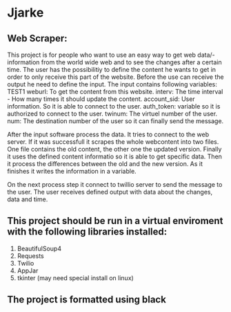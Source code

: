 # Jjarke

## Web Scraper:
 This project is for people who want to use an easy way to get web data/- information from the world wide web and to see the changes after a certain time. The user has the possibilitiy to define the content he wants to get in order to only receive this part of the website.
 Before the use can receive the output he need to define the input. The input contains following variables: TEST1
weburl: To get the content from this website.
interv: The time interval - How many times it should update the content.
account_sid: User information. So it is able to connect to the user.
auth_token: variable so it is authorized to connect to the user.
twinum: The virtuel number of the user.
num: The destination number of the user so it can finally send the message.

After the input software process the data. It tries to connect to the web server. If it was successfull it scrapes the whole webcontent into two files. One file contains the old content, the other one the updated version. Finally it uses the defined content informatio so it is able to get specific data. Then it process the differences between the old and the new version. As it finishes it writes the information in a variable.

On the next process step it connect to twillio server to send the message to the user.
The user receives defined output with data about the changes, data and time.

## This project should be run in a virtual enviroment with the following libraries installed:

1. BeautifulSoup4
2. Requests
3. Twilio
4. AppJar
5. tkinter (may need special install on linux)

## The project is formatted using black
